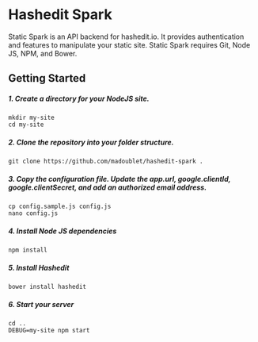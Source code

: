# Hashedit Spark

Static Spark is an API backend for hashedit.io.  It provides authentication and features to manipulate your static site.  Static Spark requires Git, Node JS, NPM, and Bower.

## Getting Started

##### 1. Create a directory for your NodeJS site.
```
mkdir my-site
cd my-site
```

##### 2. Clone the repository into your folder structure.
```
git clone https://github.com/madoublet/hashedit-spark .
```

##### 3. Copy the configuration file.  Update the app.url, google.clientId, google.clientSecret, and add an authorized email address.

```
cp config.sample.js config.js
nano config.js
```

##### 4. Install Node JS dependencies
```
npm install
```

##### 5. Install Hashedit
```
bower install hashedit
```

##### 6. Start your server
```
cd ..
DEBUG=my-site npm start
```